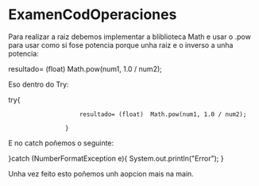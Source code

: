 # ExamenCodOperaciones
Para realizar a raiz debemos implementar a bliblioteca Math e usar o .pow para usar como si fose potencia porque unha raiz e o inverso a unha potencia:

resultado= (float)  Math.pow(num1, 1.0 / num2);

Eso dentro do Try:

try{

                        resultado= (float)  Math.pow(num1, 1.0 / num2);

                    }


E no catch poñemos o seguinte:

}catch (NumberFormatException e){
                        System.out.println("Error");
                    }
                    
Unha vez feito esto poñemos unh aopcion mais na main.


